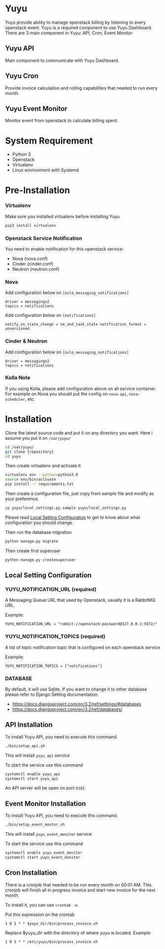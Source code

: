 
# Yuyu

Yuyu provide ability to manage openstack billing by listening to every openstack event. Yuyu is a required component to use Yuyu Dashboard. There are 3 main component in Yuyu: API, Cron, Event Monitor 

## Yuyu API
Main component to communicate with Yuyu Dashboard.

## Yuyu Cron
Provide invoice calculation and rolling capabilities that needed to run every month.

## Yuyu Event Monitor
Monitor event from openstack to calculate billing spent.

# System Requirement
- Python 3
- Openstack
- Virtualenv
- Linux environment with Systemd

# Pre-Installation

### Virtualenv
Make sure you installed virtualenv before installing Yuyu

```bash
pip3 install virtualenv
```

### Openstack Service Notification
You need to enable notification for this openstack service:
- Nova (nova.conf)
- Cinder (cinder.conf)
- Neutron (neutron.conf)

### Nova
Add configuration below on `[oslo_messaging_notifications]`

```
driver = messagingv2 
topics = notifications
```

Add configuration below on `[notifications]`

``
notify_on_state_change = vm_and_task_state
notification_format = unversioned
``

### Cinder & Neutron

Add configuration below on `[oslo_messaging_notifications]`

```
driver = messagingv2 
topics = notifications
```

### Kolla Note
If you using Kolla, please add configuration above on all service container. For example on Nova you should put the config on `nova-api`, `nova-scheduler`, etc.

# Installation

Clone the latest source code and put it on any directory you want. Here i assume you put it on `/var/yuyu/`

```bash
cd /var/yuyu/
git clone {repository}
cd yuyu
```

Then create virtualenv and activate it
```bash
virtualenv env --python=python3.8
source env/bin/activate
pip install -r requirements.txt
```

Then create a configuration file, just copy from sample file and modify as your preference.

```bash
cp yuyu/local_settings.py.sample yuyu/local_settings.py
```

Please read [Local Setting Configuration](#local-setting-configuration) to get to know about what configuration you should change.

Then run the database migration

```bash
python manage.py migrate
```

Then create first superuser

```bash
python manage.py createsuperuser
```

## Local Setting Configuration

### YUYU_NOTIFICATION_URL (required)
A Messaging Queue URL that used by Openstack, usually it is a RabbitMQ URL.

Example: 
```
YUYU_NOTIFICATION_URL = "rabbit://openstack:password@127.0.0.1:5672/"
```

### YUYU_NOTIFICATION_TOPICS (required)
A list of topic notification topic that is configured on each openstack service

Example: 
```
YUYU_NOTIFICATION_TOPICS = ["notifications"]
```


### DATABASE
By default, it will use Sqlite. If you want to change it to other database please refer to Django Setting documentation.

- https://docs.djangoproject.com/en/3.2/ref/settings/#databases
- https://docs.djangoproject.com/en/3.2/ref/databases/

## API Installation

To install Yuyu API, you need to execute this command.

```bash
./bin/setup_api.sh
```

This will install `yuyu_api` service

To start the service use this command
```bash
systemctl enable yuyu_api
systemctl start yuyu_api
```

An API server will be open on port `8182`. 

## Event Monitor Installation

To install Yuyu API, you need to execute this command.

```bash
./bin/setup_event_montor.sh
```


This will install `yuyu_event_monitor` service

To start the service use this command
```bash
systemctl enable yuyu_event_monitor
systemctl start yuyu_event_monitor
```

## Cron Installation

There is a cronjob that needed to be run every month on 00:01 AM. This cronjob will finish all in progress invoice and start new invoice for the next month.

To install it, you can use `crontab -e`.

Put this expression on the crontab

```
1 0 1 * * $yuyu_dir/bin/process_invoice.sh 
```

Replace $yuyu_dir with the directory of where yuyu is located. Example
```
1 0 1 * * /etc/yuyu/bin/process_invoice.sh
```